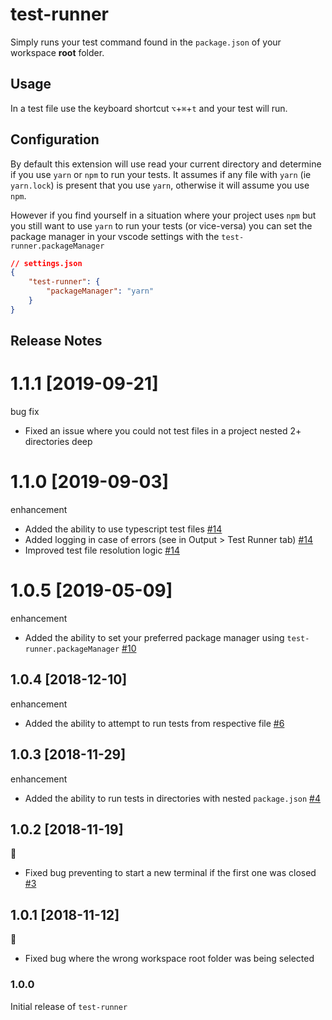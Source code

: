 # test-runner

Simply runs your test command found in the `package.json` of your workspace **root** folder.

## Usage

In a test file use the keyboard shortcut `⌥`+`⌘`+`t` and your test will run.

## Configuration

By default this extension will use read your current directory and determine if you use `yarn` or `npm` to run your tests. It assumes if any file with `yarn` (ie `yarn.lock`) is present that you use `yarn`, otherwise it will assume you use `npm`.

However if you find yourself in a situation where your project uses `npm` but you still want to use `yarn` to run your tests (or vice-versa) you can set the package manager in your vscode settings with the `test-runner.packageManager`

```JSON
// settings.json
{
    "test-runner": {
        "packageManager": "yarn"
    }
}

```

## Release Notes

# 1.1.1 [2019-09-21]

bug fix

- Fixed an issue where you could not test files in a project nested 2+ directories deep

# 1.1.0 [2019-09-03]

enhancement

- Added the ability to use typescript test files [#14](https://github.com/EricTurf/vscode-test-runner/pull/14)
- Added logging in case of errors (see in Output > Test Runner tab) [#14](https://github.com/EricTurf/vscode-test-runner/pull/14)
- Improved test file resolution logic [#14](https://github.com/EricTurf/vscode-test-runner/pull/14)

# 1.0.5 [2019-05-09]

enhancement

- Added the ability to set your preferred package manager using `test-runner.packageManager` [#10](https://github.com/EricTurf/vscode-test-runner/pull/10)

## 1.0.4 [2018-12-10]

enhancement

- Added the ability to attempt to run tests from respective file [#6](https://github.com/EricTurf/vscode-test-runner/pull/6)

## 1.0.3 [2018-11-29]

enhancement

- Added the ability to run tests in directories with nested `package.json` [#4](https://github.com/EricTurf/vscode-test-runner/pull/4)

## 1.0.2 [2018-11-19]

:bug:

- Fixed bug preventing to start a new terminal if the first one was closed [#3](https://github.com/EricTurf/vscode-test-runner/pull/3)

## 1.0.1 [2018-11-12]

:bug:

- Fixed bug where the wrong workspace root folder was being selected

### 1.0.0

Initial release of `test-runner`
